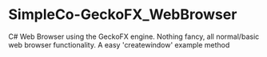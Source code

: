 # SimpleCo-GeckoFX_WebBrowser
C# Web Browser using the GeckoFX engine. Nothing fancy, all normal/basic web browser functionality. A easy 'createwindow' example method

